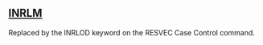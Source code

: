 ## [INRLM](https://nexus.hexagon.com/documentationcenter/bundle/MSC_Nastran_2022.4/page/Nastran_Combined_Book/qrg/parameters/TOC.INRLM.xhtml)

Replaced by the INRLOD keyword on the RESVEC Case Control command.

